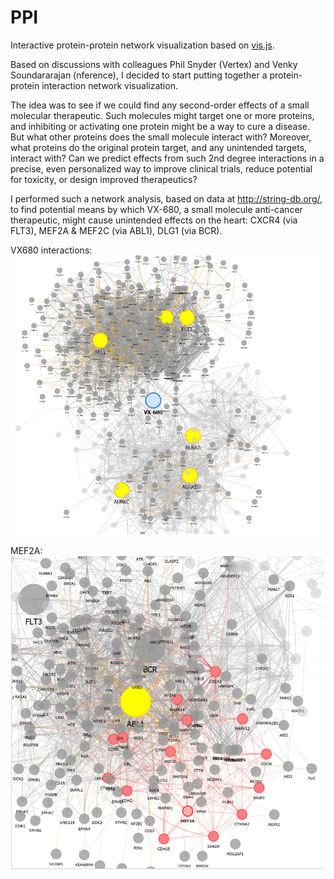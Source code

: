 # PPI
Interactive protein-protein network visualization based on [vis.js](http://visjs.org/).

Based on discussions with colleagues Phil Snyder (Vertex) and Venky Soundararajan (nference), I decided to start putting together a protein-protein interaction network visualization. 

The idea was to see if we could find any second-order effects of a small molecular therapeutic. Such molecules might target one or more proteins, and inhibiting or activating one protein might be a way to cure a disease. But what other proteins does the small molecule interact with? Moreover, what proteins do the original protein target, and any unintended targets, interact with? Can we predict effects from such 2nd degree interactions in a precise, even personalized way to improve clinical trials, reduce potential for toxicity, or design improved therapeutics?

I performed such a network analysis, based on data at http://string-db.org/, to find potential means by which VX-680, a small molecule anti-cancer therapeutic, might cause unintended effects on the heart: CXCR4 (via FLT3), MEF2A & MEF2C (via ABL1), DLG1 (via BCR).

VX680 interactions:
![VX680](images/vx680.png)

MEF2A:
![MEF2A](images/MEF2A.png)
